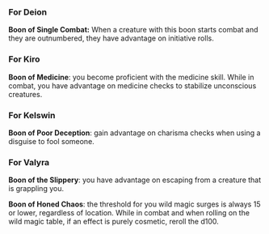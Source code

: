 ### For Deion
**Boon of Single Combat:** When a creature with this boon starts combat and they are outnumbered, they have advantage on initiative rolls. 

### For Kiro
**Boon of Medicine**: you become proficient with the medicine skill. While in combat, you have advantage on medicine checks to stabilize unconscious creatures. 

### For Kelswin
**Boon of Poor Deception**: gain advantage on charisma checks when using a disguise to fool someone. 

### For Valyra
**Boon of the Slippery**: you have advantage on escaping from a creature that is grappling you. 

**Boon of Honed Chaos**: the threshold for you wild magic surges is always 15 or lower, regardless of location. While in combat and when rolling on the wild magic table, if an effect is purely cosmetic, reroll the d100. 
